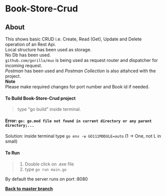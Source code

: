 # Book-Store-Crud

## About

This shows basic CRUD i.e. Create, Read (Get), Update and Delete operation of an Rest Api.
<br>Local structure has been used as storage.
<br>No Db has been used.
<br>`github.com/gorilla/mux` is being used as request router and dispatcher for incoming request.
<br>*Postman* has been used and *Postman Collection* is also attahced with the project.
<br>**Note**
<br>Please make required changes for port number and Book id if needed.

#### To Build Book-Store-Crud project
> type "go build" inside terminal.

#### Error: `go: go.mod file not found in current directory or any parent directory;...`
Solution: inside terminal type `go env -w GO111MODULE=auto` (1 -> One, not L in small)

#### To Run 
> 1. Double click on .exe file
> 2. type `go run main.go`

By default the server runs on port :8080

<a href="https://github.com/DattaAnupam/Go-Projects">**Back to master branch**</a>